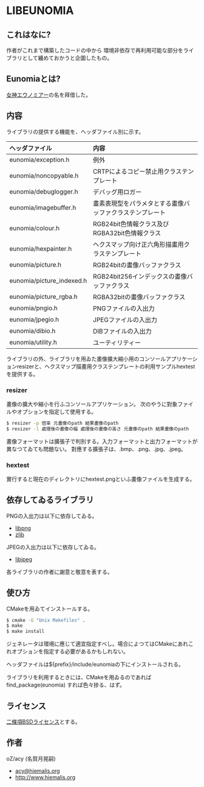 # LIBEUNOMIA

## これはなに?
作者がこれまで構築したコードの中から
環境非依存で再利用可能な部分をライブラリとして纏めておかうと企圖したもの。


## Eunomiaとは?
[女神エウノミアー](https://ja.wikipedia.org/wiki/%E3%82%A8%E3%82%A6%E3%83%8E%E3%83%9F%E3%82%A2%E3%83%BC)の名を拜借した。


## 内容
ライブラリの提供する機能を、ヘッダファイル別に示す。

|ヘッダファイル|内容|
|:---|:---|
|eunomia/exception.h|例外|
|eunomia/noncopyable.h|CRTPによるコピー禁止用クラステンプレート|
|eunomia/debuglogger.h|デバッグ用ロガー|
|eunomia/imagebuffer.h|畫素表現型をパラメタとする畫像バッファクラステンプレート|
|eunomia/colour.h|RGB24bit色情報クラス及びRGBA32bit色情報クラス|
|eunomia/hexpainter.h|ヘクスマップ向け正六角形描畫用クラステンプレート|
|eunomia/picture.h|RGB24bitの畫像バッファクラス|
|eunomia/picture_indexed.h|RGB24bit256インデックスの畫像バッファクラス|
|eunomia/picture_rgba.h|RGBA32bitの畫像バッファクラス|
|eunomia/pngio.h|PNGファイルの入出力|
|eunomia/jpegio.h|JPEGファイルの入出力|
|eunomia/dibio.h|DIBファイルの入出力|
|eunomia/utility.h|ユーティリティー|

ライブラリの外、ライブラリを用ゐた畫像擴大縮小用のコンソールアプリケーションresizerと、ヘクスマップ描畫用クラステンプレートの利用サンプルhextestを提供する。

### resizer
畫像の擴大や縮小を行ふコンソールアプリケーション。
次のやうに對象ファイルやオプションを指定して使用する。

```bash
$ resizer -p 倍率 元畫像のpath 結果畫像のpath
$ resizer -l 處理後の畫像の幅 處理後の畫像の高さ 元畫像のpath 結果畫像のpath
```

畫像フォーマットは擴張子で判別する。入力フォーマットと出力フォーマットが異なつてゐても問題ない。
對應する擴張子は、.bmp、.png、.jpg、.jpeg。


### hextest
實行すると現在のディレクトリにhextest.pngといふ畫像ファイルを生成する。


## 依存してゐるライブラリ
PNGの入出力は以下に依存してゐる。
* [libpng](http://www.libpng.org/pub/png/libpng.html)
* [zlib](https://www.zlib.net/)

JPEGの入出力は以下に依存してゐる。
* [libjpeg](http://www.ijg.org/)

各ライブラリの作者に謝意と敬意を表する。


## 使ひ方

CMakeを用ゐてインストールする。

```bash
$ cmake -G "Unix Makefiles" .
$ make
$ make install
```

ジェネレータは環境に應じて適宜指定すべし。場合によつてはCMakeにあれこれオプションを指定する必要があるかもしれない。

ヘッダファイルは${prefix}/include/eunomiaの下にインストールされる。

ライブラリを利用するときには、CMakeを用ゐるのであれば find_package(eunomia) すれば色々捗る、はず。


## ライセンス
[二條項BSDライセンス](https://opensource.org/licenses/BSD-2-Clause)とする。


## 作者
oZ/acy (名賀月晃嗣)
* <acy@hiemalis.org>
* <http://www.hiemalis.org>
